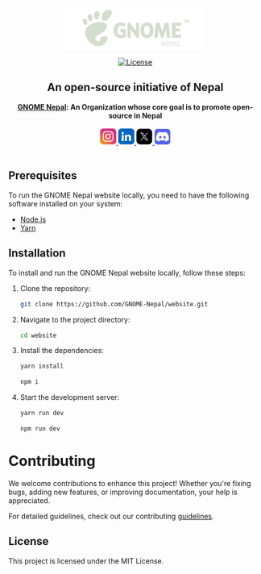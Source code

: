 <p align="center">
  <a href="https://nepal.gnome.org" target="_blank">
  <picture>
    <source media="(prefers-color-scheme: dark)" srcset="public/images/logo.png">
    <img alt="Gnome Nepal Logo" src="public/images/logo.png" width="280"/>
  </picture>
  </a>
</p>

<p align="center">
<a href="https://opensource.org/license/mit">
  <img src="https://img.shields.io/badge/License-MIT%20-blue.svg" alt="License">
</a>
</p>

<div align="center">
  <strong>
  <h2>An open-source initiative of Nepal</h2>
  <a href="https://nepal.gnome.org">GNOME Nepal</a>: An Organization whose core goal is to promote open-source in Nepal<br />
  </strong>
  
</div>

<div class="flex" align="center">
  <br />
  <a href="https://www.instagram.com/gnomenepal/" target="_blank">
  <img alt="Instagram" src="public/socials/Instagram.svg" width="32">
  </a>
  <a href="https://www.linkedin.com/company/gnomenepal/mycompany/" target="_blank">
  <img alt="Linkedin" src="public/socials/Linkedin.svg" width="32">
  </a>
  <a href="https://x.com/gnomeasia24" target="_blank">
  <img alt="X" src="public/socials/X.svg" width="32">
  </a>
  <a href="https://discord.com/invite/tpsVFJN8WC" target="_blank">
  <img alt="discord" src="public/socials/Discord.svg" width="32">
  </a>
</div>

<br />

## Prerequisites

To run the GNOME Nepal website locally, you need to have the following software installed on your system:

- [Node.js](https://nodejs.org/)
- [Yarn](https://yarnpkg.com/)

## Installation

To install and run the GNOME Nepal website locally, follow these steps:

1. Clone the repository:

   ```bash
   git clone https://github.com/GNOME-Nepal/website.git
   ```

2. Navigate to the project directory:

   ```bash
   cd website
   ```

3. Install the dependencies:

   ```bash
   yarn install
   ```

   ```bash
   npm i
   ```

4. Start the development server:

   ```bash
   yarn run dev
   ```

   ```bash
   npm run dev
   ```

# Contributing

We welcome contributions to enhance this project! Whether you're fixing bugs, adding new features, or improving documentation, your help is appreciated.

For detailed guidelines, check out our contributing [guidelines](CONTRIBUTING.md).

## License

This project is licensed under the MIT License.
